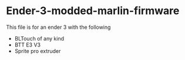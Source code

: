 # Ender-3-modded-marlin-firmware

This file is for an ender 3 with the following
- BLTouch of any kind
- BTT E3 V3
- Sprite pro extruder

